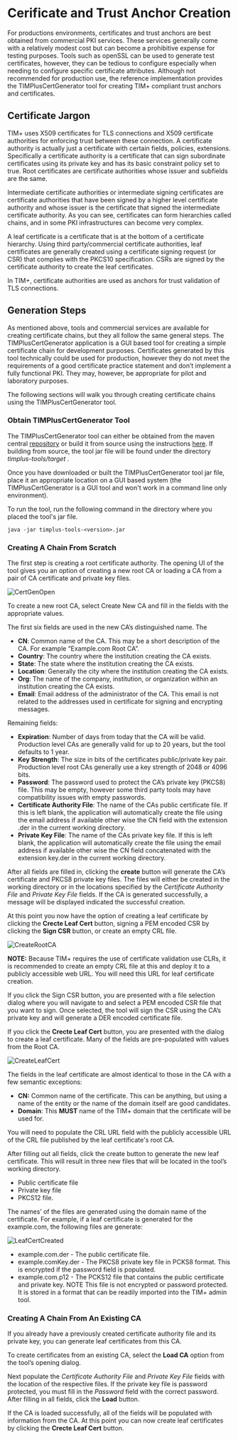 # Cerificate and Trust Anchor Creation

For productions environments, certificates and trust anchors are best obtained from commercial PKI services.  These services generally come with a relatively modest cost but can become a prohibitive expense for testing purposes.  Tools such as openSSL can be used to generate test certificates, however, they can be tedious to configure especially when needing to configure specific certificate attributes.  Although not recommended for production use, the reference implementation provides the TIMPlusCertGenerator tool for creating TIM+ compliant trust anchors and certificates.

## Certificate Jargon
TIM+ uses X509 certificates for TLS connections and X509 certificate authorities for enforcing trust between these connection. A certificate authority is actually just a certificate with certain fields, policies, extensions. Specifically a certificate authority is a certificate that can sign subordinate certificates using its private key and has its basic constraint policy set to true. Root certificates are certificate authorities whose issuer and subfields are the same.

Intermediate certificate authorities or intermediate signing certificates are certificate authorities that have been signed by a higher level certificate authority and whose issuer is the certificate that signed the intermediate certificate authority. As you can see, certificates can form hierarchies called chains, and in some PKI infrastructures can become very complex.

A leaf certificate is a certificate that is at the bottom of a certificate hierarchy. Using third party/commercial certificate authorities, leaf certificates are generally created using a certificate signing request (or CSR) that complies with the PKCS10 specification. CSRs are signed by the certificate authority to create the leaf certificates.

In TIM+, certificate authorities are used as anchors for trust validation of TLS connections.

## Generation Steps
As mentioned above, tools and commercial services are available for creating certificate chains, but they all follow the same general steps.  The TIMPlusCertGenerator application is a GUI based tool for creating a simple certificate chain for development purposes.  Certificates generated by this tool technically could be used for production, however they do not meet the requirements of a good certificate practice statement and don’t implement a fully functional PKI. They may, however, be appropriate for pilot and laboratory purposes.

The following sections will walk you through creating certificate chains using the TIMPlusCertGenerator tool.

### Obtain TIMPlusCertGenerator Tool

The TIMPlusCertGenerator tool can either be obtained from the maven central [repository](https://repo.maven.apache.org/maven2/org/directtruststandards/timplus-tools/1.0.0/timplus-tools-1.0.0.jar) or build it from source using the instructions [here](https://github.com/DirectStandards/timplus-ri-build/blob/master/README.md).  If building from source, the tool jar file will be found under the directory  _timplus-tools/target_ . 

Once you have downloaded or built the TIMPlusCertGenerator tool jar file, place it an appropriate location on a GUI based system (the TIMPlusCertGenerator is a GUI tool and won't work in a command line only environment).

To run the tool, run the following command in the directory where you placed the tool's jar file.

```
java -jar timplus-tools-<version>.jar
```

### Creating A Chain From Scratch

The first step is creating a root certificate authority. The opening UI of the tool gives you an option of creating a new root CA or loading a CA from a pair of CA certificate and private key files.

![CertGenOpen](assets/CertGenOpening.png)

To create a new root CA, select Create New CA and fill in the fields with the appropriate values.

The first six fields are used in the new CA’s distinguished name. The

* **CN**: Common name of the CA. This may be a short description of the CA. For example “Example.com Root CA”.
* **Country**: The country where the institution creating the CA exists.
* **State**: The state where the institution creating the CA exists.
* **Location**: Generally the city where the institution creating the CA exists.
* **Org**: The name of the company, institution, or organization within an institution creating the CA exists.
* **Email**: Email address of the administrator of the CA. This email is not related to the addresses used in certificate for signing and encrypting messages.

Remaining fields:

* **Expiration**: Number of days from today that the CA will be valid. Production level CAs are generally valid for up to 20 years, but the tool defaults to 1 year.
* **Key Strength**: The size in bits of the certificates public/private key pair. Production level root CAs generally use a key strength of 2048 or 4096 bits.
* **Password**: The password used to protect the CA’s private key (PKCS8) file. This may be empty, however some third party tools may have compatibility issues with empty passwords.
* **Certificate Authority File**: The name of the CAs public certificate file. If this is left blank, the application will automatically create the file using the email address if available other wise the CN field with the extension .der in the current working directory.
* **Private Key File**: The name of the CAs private key file. If this is left blank, the application will automatically create the file using the email address if available other wise the CN field concatenated with the extension key.der in the current working directory.

After all fields are filled in, clicking the **create** button will generate the CA’s certificate and PKCS8 private key files. The files will either be created in the working directory or in the locations specified by the  _Certificate Authority File_  and  _Private Key File_  fields. If the CA is generated successfully, a message will be displayed indicated the successful creation.

At this point you now have the option of creating a leaf certificate by clicking the **Crecte Leaf Cert** button, signing a PEM encoded CSR by clicking the **Sign CSR** button, or create an empty CRL file.

![CreateRootCA](assets/CreateRootCA.png)

**NOTE:** Because TIM+ requires the use of certificate validation use CLRs, it is recommended to create an empty CRL file at this and deploy it to a publicly accessible web URL.  You will need this URL for leaf certificate creation.

If you click the Sign CSR button, you are presented with a file selection dialog where you will navigate to and select a PEM encoded CSR file that you want to sign. Once selected, the tool will sign the CSR using the CA’s private key and will generate a DER encoded certificate file.

If you click the **Crecte Leaf Cert** button, you are presented with the dialog to create a leaf certificate. Many of the fields are pre-populated with values from the Root CA.

![CreateLeafCert](assets/CreateLeafCert.png)

The fields in the leaf certificate are almost identical to those in the CA with a few semantic exceptions:

*  **CN:** Common name of the certificate. This can be anything, but using a name of the entity or the name of the domain itself are good candidates.
*  **Domain**: This **MUST** name of the TIM+ domain that the certificate will be used for.

You will need to populate the CRL URL field with the publicly accessible URL of the CRL file published by the leaf certificate's root CA.

After filling out all fields, click the create button to generate the new leaf certificate. This will result in three new files that will be located in the tool’s working directory.

* Public certificate file
* Private key file
* PKCS12 file.

The names’ of the files are generated using the domain name of the certificate. For example, if a leaf certificate is generated for the example.com, the following files are generate:

![LeafCertCreated](assets/LeafCertCreated.png)

* example.com.der - The public certificate file.
* example.comKey.der - The PKCS8 private key file in PCKS8 format. This is encrypted if the password field is populated.
* example.com.p12 - The PCKS12 file that contains the public certificate and private key. NOTE This file is not encrypted or password protected. It is stored in a format that can be readily imported into the TIM+ admin tool.

### Creating A Chain From An Existing CA

If you already have a previously created certificate authority file and its private key, you can generate leaf certificates from this CA.

To create certificates from an existing CA, select the **Load CA** option from the tool’s opening dialog.

Next populate the  _Certificate Authority File_  and  _Private Key File_  fields with the location of the respective files. If the private key file is password protected, you must fill in the  _Password_  field with the correct password. After filling in all fields, click the **Load** button.

If the CA is loaded successfully, all of the fields will be populated with information from the CA. At this point you can now create leaf certificates by clicking the **Crecte Leaf Cert** button.
